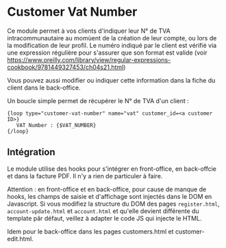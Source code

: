 # Customer Vat Number

Ce module permet à vos clients d'indiquer leur N° de TVA intracommunautaire au momùent de la création de leur compte, ou
lors de la modification de leur profil. Le numéro indiqué par le client est vérifié via une expression régulière pour
s'assurer que son format est valide (voir https://www.oreilly.com/library/view/regular-expressions-cookbook/9781449327453/ch04s21.html)

Vous pouvez aussi modifier ou indiquer cette information dans la fiche du client dans le back-office.

Un boucle simple permet de récupérer le N° de TVA d'un client :

```
{loop type="customer-vat-number" name="vat" customer_id=<a customer ID>}
   VAT Number : {$VAT_NUMBER}
{/loop}
```

## Intégration 

Le module utilise des hooks pour s'intégrer en front-office, en back-offcie et dans la facture PDF. Il n'y a rien de
particuler à faire.

Attention : en front-office et en back-office, pour cause de manque de hooks, les champs de saisie et d'affichage
sont injectés dans le DOM en Javascript. Si vous modifiez la structure du DOM des pages `register.html`, `account-update.html` 
et `account.html` et qu'elle devient différente du template pâr défaut, veillez à adapter le code JS qui injecte le HTML.

Idem pour le back-office dans les pages customers.html et customer-edit.html.
